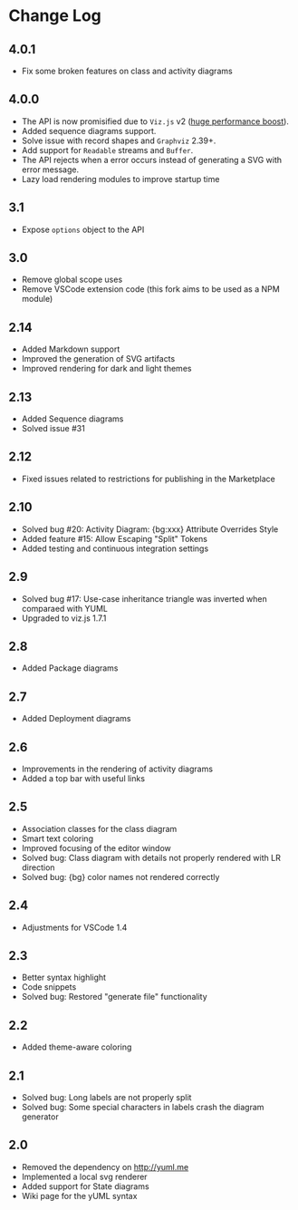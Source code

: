 # Change Log

## 4.0.1

* Fix some broken features on class and activity diagrams

## 4.0.0

* The API is now promisified due to `Viz.js` v2
  ([huge performance boost](https://github.com/mdaines/viz.js/issues/120#issuecomment-389281407)).
* Added sequence diagrams support.
* Solve issue with record shapes and `Graphviz` 2.39+.
* Add support for `Readable` streams and `Buffer`.
* The API rejects when a error occurs instead of generating a SVG with error
  message.
* Lazy load rendering modules to improve startup time

## 3.1

* Expose `options` object to the API

## 3.0

* Remove global scope uses
* Remove VSCode extension code (this fork aims to be used as a NPM module)

## 2.14

* Added Markdown support
* Improved the generation of SVG artifacts
* Improved rendering for dark and light themes

## 2.13

* Added Sequence diagrams
* Solved issue #31

## 2.12

* Fixed issues related to restrictions for publishing in the Marketplace

## 2.10

* Solved bug #20: Activity Diagram: {bg:xxx} Attribute Overrides Style
* Added feature #15: Allow Escaping "Split" Tokens
* Added testing and continuous integration settings

## 2.9

* Solved bug #17: Use-case inheritance triangle was inverted when comparaed with
  YUML
* Upgraded to viz.js 1.7.1

## 2.8

* Added Package diagrams

## 2.7

* Added Deployment diagrams

## 2.6

* Improvements in the rendering of activity diagrams
* Added a top bar with useful links

## 2.5

* Association classes for the class diagram
* Smart text coloring
* Improved focusing of the editor window
* Solved bug: Class diagram with details not properly rendered with LR direction
* Solved bug: {bg} color names not rendered correctly

## 2.4

* Adjustments for VSCode 1.4

## 2.3

* Better syntax highlight
* Code snippets
* Solved bug: Restored "generate file" functionality

## 2.2

* Added theme-aware coloring

## 2.1

* Solved bug: Long labels are not properly split
* Solved bug: Some special characters in labels crash the diagram generator

## 2.0

* Removed the dependency on http://yuml.me
* Implemented a local svg renderer
* Added support for State diagrams
* Wiki page for the yUML syntax
